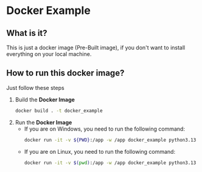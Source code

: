 # Docker Example

## What is it?
This is just a docker image (Pre-Built image), if you don't want to install
everything on your local machine.

## How to run this docker image?
Just follow these steps

1. Build the **Docker Image**
    ``` bash
    docker build . -t docker_example
    ```
2. Run the **Docker Image**
   - If you are on Windows, you need to run the following command:
     ``` bash
     docker run -it -v ${PWD}:/app -w /app docker_example python3.13 docker_example.py
     ```
   - If you are on Linux, you need to run the following command:
     ``` bash
     docker run -it -v $(pwd):/app -w /app docker_example python3.13 docker_example.py
     ```
